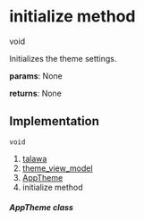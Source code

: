 
<div>

# initialize method

</div>


void 



Initializes the theme settings.

**params**: None

**returns**: None



## Implementation

``` language-dart
void  
```







1.  [talawa](../../index.md)
2.  [theme_view_model](../../view_model_theme_view_model/)
3.  [AppTheme](../../view_model_theme_view_model/AppTheme-class.md)
4.  initialize method

##### AppTheme class







